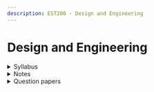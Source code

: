 ```yaml
---
description: EST200 - Design and Engineering
---
```


# Design and Engineering

<details>

<summary>Syllabus</summary>

[EST200](https://drive.google.com/file/d/1mMsn0iHRYagshZz0G1o9-5Sl2jFfWbb3/view?usp=drive_link)

</details>

<details>

<summary>Notes</summary>

[DE Notes](https://drive.google.com/drive/folders/1r44MWp736PyHmU_BXPdOVQtJvHVCZqxE?usp=drive_link)

[DE Capsule](https://drive.google.com/drive/folders/1Y3TplJU44wSsjQ47GtGO3a_8e1avOYVr?usp=drive_link)

</details>

<details>

<summary>Question papers</summary>

[DE University Question Papers](https://drive.google.com/drive/folders/1SiEnu9cbYj4QMmMxgTlnXa_O5AFpdxR_?usp=drive_link)

</details>
